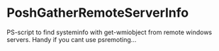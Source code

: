 # PoshGatherRemoteServerInfo
PS-script to find systeminfo with get-wmiobject from remote windows servers.
Handy if you cant use psremoting...


